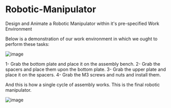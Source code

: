 # Robotic-Manipulator
Design and Animate a Robotic Manipulator within it's pre-specified Work Environment

Below is a demonstration of our work environment in which we ought to perform these tasks: 


![image](https://user-images.githubusercontent.com/89101395/204111810-7138fe4e-5809-4d94-b4e3-3eab689b7a48.png)

1- Grab the bottom plate and place it on the assembly bench.
2- Grab the spacers and place them upon the bottom plate. 
3- Grab the upper plate and place it on the spacers.
4- Grab the M3 screws and nuts and install them. 

And this is how a single cycle of assembly works.
This is the final robotic manipulator.

![image](https://user-images.githubusercontent.com/89101395/204112103-002d8588-121d-4237-b4b0-9616a1507cef.png)
